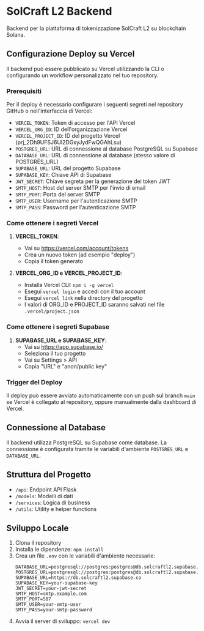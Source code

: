 # SolCraft L2 Backend

Backend per la piattaforma di tokenizzazione SolCraft L2 su blockchain Solana.

## Configurazione Deploy su Vercel

Il backend può essere pubblicato su Vercel utilizzando la CLI o configurando un workflow personalizzato nel tuo repository.

### Prerequisiti

Per il deploy è necessario configurare i seguenti segreti nel repository GitHub o nell'interfaccia di Vercel:

- `VERCEL_TOKEN`: Token di accesso per l'API Vercel
- `VERCEL_ORG_ID`: ID dell'organizzazione Vercel
- `VERCEL_PROJECT_ID`: ID del progetto Vercel (prj_2Dh9UFSJ6Ul2DGxyJydFwQGAhLsu)
- `POSTGRES_URL`: URL di connessione al database PostgreSQL su Supabase
- `DATABASE_URL`: URL di connessione al database (stesso valore di POSTGRES_URL)
- `SUPABASE_URL`: URL del progetto Supabase
- `SUPABASE_KEY`: Chiave API di Supabase
- `JWT_SECRET`: Chiave segreta per la generazione dei token JWT
- `SMTP_HOST`: Host del server SMTP per l'invio di email
- `SMTP_PORT`: Porta del server SMTP
- `SMTP_USER`: Username per l'autenticazione SMTP
- `SMTP_PASS`: Password per l'autenticazione SMTP

### Come ottenere i segreti Vercel

1. **VERCEL_TOKEN**:
   - Vai su https://vercel.com/account/tokens
   - Crea un nuovo token (ad esempio "deploy")
   - Copia il token generato

2. **VERCEL_ORG_ID e VERCEL_PROJECT_ID**:
   - Installa Vercel CLI: `npm i -g vercel`
   - Esegui `vercel login` e accedi con il tuo account
   - Esegui `vercel link` nella directory del progetto
   - I valori di ORG_ID e PROJECT_ID saranno salvati nel file `.vercel/project.json`

### Come ottenere i segreti Supabase

1. **SUPABASE_URL e SUPABASE_KEY**:
   - Vai su https://app.supabase.io/
   - Seleziona il tuo progetto
   - Vai su Settings > API
   - Copia "URL" e "anon/public key"

### Trigger del Deploy

Il deploy può essere avviato automaticamente con un push sul branch `main` se Vercel è collegato al repository, oppure manualmente dalla dashboard di Vercel.

## Connessione al Database

Il backend utilizza PostgreSQL su Supabase come database. La connessione è configurata tramite le variabili d'ambiente `POSTGRES_URL` e `DATABASE_URL`.

## Struttura del Progetto

- `/api`: Endpoint API Flask
- `/models`: Modelli di dati
- `/services`: Logica di business
- `/utils`: Utility e helper functions

## Sviluppo Locale

1. Clona il repository
2. Installa le dipendenze: `npm install`
3. Crea un file `.env` con le variabili d'ambiente necessarie:
   ```
   DATABASE_URL=postgresql://postgres:postgres@db.solcraftl2.supabase.co:5432/postgres
   POSTGRES_URL=postgresql://postgres:postgres@db.solcraftl2.supabase.co:5432/postgres
   SUPABASE_URL=https://db.solcraftl2.supabase.co
   SUPABASE_KEY=your-supabase-key
   JWT_SECRET=your-jwt-secret
   SMTP_HOST=smtp.example.com
   SMTP_PORT=587
   SMTP_USER=your-smtp-user
   SMTP_PASS=your-smtp-password
   ```
4. Avvia il server di sviluppo: `vercel dev`
